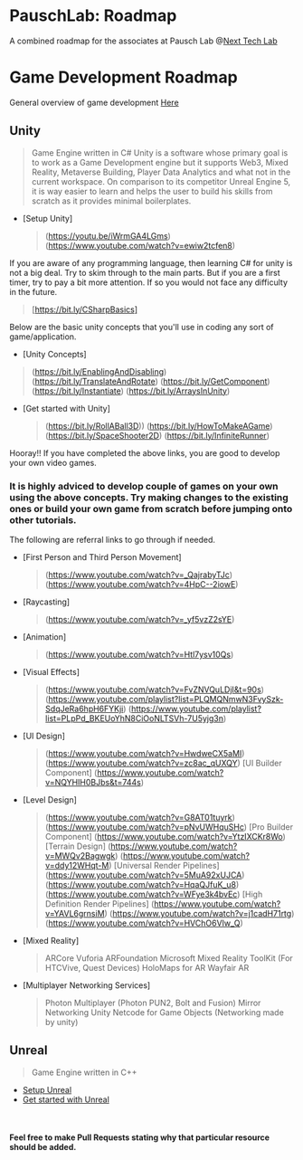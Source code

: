# PauschLab: Roadmap
A combined roadmap for the associates at Pausch Lab @[Next Tech Lab](https://nextech.io/home)
# Game Development Roadmap
General overview of game development [Here](https://www.geeksforgeeks.org/how-to-get-started-with-game-development)

## Unity 
> Game Engine written in C#
Unity is a software whose primary goal is to work as a Game Development engine but it supports Web3, Mixed Reality, Metaverse Building, Player Data Analytics and what not in the current workspace. On comparison to its competitor Unreal Engine 5, it is way easier to learn and helps the user to build his skills from scratch as it provides minimal boilerplates.

- [Setup Unity]
  > (https://youtu.be/iWrmGA4LGms)
  > (https://www.youtube.com/watch?v=ewiw2tcfen8)
 
If you are aware of any programming language, then learning C# for unity is not a big deal. Try to skim through to the main parts. But if you are a first timer, try to pay a bit more attention. If so you would not face any difficulty in the future.
  > [https://bit.ly/CSharpBasics]
 
 Below are the basic unity concepts that you'll use in coding any sort of game/application.
- [Unity Concepts]
 > (https://bit.ly/EnablingAndDisabling)
 > (https://bit.ly/TranslateAndRotate)
 > (https://bit.ly/GetComponent)
 > (https://bit.ly/Instantiate)
 > (https://bit.ly/ArraysInUnity)
 
- [Get started with Unity]
  > (https://bit.ly/RollABall3D))
  > (https://bit.ly/HowToMakeAGame)
  > (https://bit.ly/SpaceShooter2D)
  > (https://bit.ly/InfiniteRunner)

Hooray!! If you have completed the above links, you are good to develop your own video games.
### It is highly adviced to develop couple of games on your own using the above concepts. Try making changes to the existing ones or build your own game from scratch before jumping onto other tutorials. 

The following are referral links to go through if needed.

- [First Person and Third Person Movement]
  > (https://www.youtube.com/watch?v=_QajrabyTJc)
  > (https://www.youtube.com/watch?v=4HpC--2iowE)

- [Raycasting]
  > (https://www.youtube.com/watch?v=_yf5vzZ2sYE)

- [Animation]
  > (https://www.youtube.com/watch?v=Htl7ysv10Qs)

- [Visual Effects]
  > (https://www.youtube.com/watch?v=FvZNVQuLDjI&t=90s)
  > (https://www.youtube.com/playlist?list=PLQMQNmwN3FvySzk-SdqJeRa6hpH6FYKji)
  > (https://www.youtube.com/playlist?list=PLpPd_BKEUoYhN8CiOoNLTSVh-7U5yjg3n)

- [UI Design]
  > (https://www.youtube.com/watch?v=HwdweCX5aMI)
  > (https://www.youtube.com/watch?v=zc8ac_qUXQY)
  > [UI Builder Component] (https://www.youtube.com/watch?v=NQYHIH0BJbs&t=744s)

- [Level Design]
  > (https://www.youtube.com/watch?v=G8AT01tuyrk)
  > (https://www.youtube.com/watch?v=pNvUWHquSHc)
  > [Pro Builder Component] (https://www.youtube.com/watch?v=YtzIXCKr8Wo)
  > [Terrain Design] 
    > (https://www.youtube.com/watch?v=MWQv2Bagwgk)
    > (https://www.youtube.com/watch?v=ddy12WHqt-M)
  > [Universal Render Pipelines]
    > (https://www.youtube.com/watch?v=5MuA92xUJCA)
    > (https://www.youtube.com/watch?v=HqaQJfuK_u8)
    > (https://www.youtube.com/watch?v=WFye3k4bvEc)
  > [High Definition Render Pipelines]
    > (https://www.youtube.com/watch?v=YAVL6grnsiM)
    > (https://www.youtube.com/watch?v=j1cadH71rtg) 
    > (https://www.youtube.com/watch?v=HVChO6VIw_Q)

- [Mixed Reality]
  > ARCore
  > Vuforia
  > ARFoundation
  > Microsoft Mixed Reality ToolKit (For HTCVive, Quest Devices)
  > HoloMaps for AR
  > Wayfair AR

- [Multiplayer Networking Services]
  > Photon Multiplayer (Photon PUN2, Bolt and Fusion)
  > Mirror Networking
  > Unity Netcode for Game Objects (Networking made by unity)

## Unreal
> Game Engine written in C++

- [Setup Unreal](https://youtu.be/6Uy2R0yeN8M)
- [Get started with Unreal](https://www.youtube.com/user/VirtusEdu)
<br>


#### Feel free to make Pull Requests stating why that particular resource should be added.
